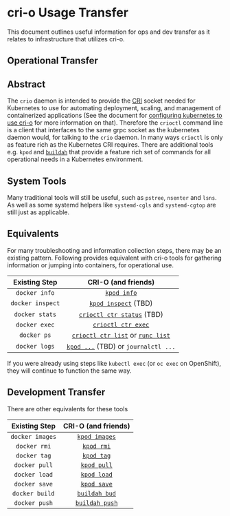 # cri-o Usage Transfer

This document outlines useful information for ops and dev transfer as it relates to infrastructure that utilizes cri-o.

## Operational Transfer

## Abstract

The `crio` daemon is intended to provide the [CRI](https://github.com/kubernetes/community/blob/master/contributors/devel/container-runtime-interface.md) socket needed for Kubernetes to use for automating deployment, scaling, and management of containerized applications (See the document for [configuring kubernetes to use cri-o](./kubernetes.md) for more information on that).
Therefore the `crioctl` command line is a client that interfaces to the same grpc socket as the kubernetes daemon would, for talking to the `crio` daemon.
In many ways `crioctl` is only as feature rich as the Kubernetes CRI requires.
There are additional tools e.g. `kpod` and [`buildah`](https://github.com/projectatomic/buildah) that provide a feature rich set of commands for all operational needs in a Kubernetes environment.


## System Tools

Many traditional tools will still be useful, such as `pstree`, `nsenter` and `lsns`.
As well as some systemd helpers like `systemd-cgls` and `systemd-cgtop` are still just as applicable.

## Equivalents

For many troubleshooting and information collection steps, there may be an existing pattern.
Following provides equivalent with cri-o tools for gathering information or jumping into containers, for operational use.

| Existing Step | CRI-O (and friends) |
| :---: | :---: |
| `docker info` | [`kpod info`](./docs/kpod-info.2.md) |
| `docker inspect` | [`kpod inspect`]() (TBD) |
| `docker stats` | [`crioctl ctr status`]() (TBD) |
| `docker exec` | [`crioctl ctr exec`](./docs/crio.8.md) |
| `docker ps` | [`crioctl ctr list`](./docs/crio.8.md) or [`runc list`](https://github.com/opencontainers/runc/blob/master/man/runc-list.8.md) |
| `docker logs` | [`kpod ...`]() (TBD) or `journalctl ...` |

If you were already using steps like `kubectl exec` (or `oc exec` on OpenShift), they will continue to function the same way.

## Development Transfer

There are other equivalents for these tools

| Existing Step | CRI-O (and friends) |
| :---: | :---: |
| `docker images` | [`kpod images`](./docs/kpod-images.1.md) |
| `docker rmi` | [`kpod rmi`](./docs/kpod-rmi.1.md) |
| `docker tag` | [`kpod tag`](./docs/kpod-tag.1.md) |
| `docker pull` | [`kpod pull`](./docs/kpod-pull.1.md) |
| `docker load` | [`kpod load`](TBD) |
| `docker save` | [`kpod save`](TBD) |
| `docker build` | [`buildah bud`](https://github.com/projectatomic/buildah/blob/master/docs/buildah-bud.md) |
| `docker push` | [`buildah push`](https://github.com/projectatomic/buildah/blob/master/docs/buildah-push.md) |
